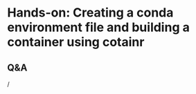 # Hands-on: Creating a conda environment file and building a container using cotainr

<!--
[Exercises on the course GitHub](https://github.com/Lumi-supercomputer/Getting_Started_with_AI_workshop/tree/ai-20250204/06_Bulding_containers_from_conda_pip_environments).
-->
<!--
[Exercises on the course GitHub](https://github.com/Lumi-supercomputer/Getting_Started_with_AI_workshop/tree/main/06_Bulding_containers_from_conda_pip_environments).
-->

<!--
A video recording of the discussion of the solution will follow.
-->

<!--
<video src="https://462000265.lumidata.eu/ai-20250204/recordings/E06_BuildingContainers.mp4" controls="controls"></video>
-->


## Q&A

/
